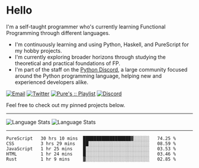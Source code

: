 # Hello

I'm a self-taught programmer who's currently learning Functional Programming through different languages.

- I'm continuously learning and using Python, Haskell, and PureScript for my hobby projects.
- I'm currently exploring broader horizons through studying the theoretical and practical foundations of FP.
- I'm part of the staff on the [Python Discord](https://git.pydis.com), a large community focused around the Python programming language, helping new and experienced developers alike.

[![Email](https://img.shields.io/badge/Email-Contact-red?style=for-the-badge&logo=gmail)](mailto:purefunctor@gmail.com)
[![Twitter](https://img.shields.io/badge/Twitter-Follow-blue?style=for-the-badge&logo=twitter)](https://twitter.com/PureFunctor)
[![Pure's :: Playlist](https://img.shields.io/badge/Spotify-Pure's%20%3A%3A%20Playlist-green?style=for-the-badge&logo=spotify)](https://open.spotify.com/playlist/5BszvF05rZWGC4I2nQTPUe)
[![Discord](https://img.shields.io/badge/Python-Discord-informational?style=for-the-badge&logo=discord)](https://discord.com/invite/python)

Feel free to check out my pinned projects below.

------

![Language Stats](https://github-readme-stats.vercel.app/api?username=PureFunctor&show_icons=true&theme=gruvbox&hide_border=true)
![Language Stats](https://github-readme-stats.vercel.app/api/top-langs/?username=PureFunctor&layout=compact&card_width=250&hide_border=true&theme=gruvbox&hide=dhall,html)

------

<!--START_SECTION:waka-->
```text
PureScript   30 hrs 10 mins  ██████████████████▓░░░░░░   74.25 % 
CSS          3 hrs 29 mins   ██░░░░░░░░░░░░░░░░░░░░░░░   08.59 % 
JavaScript   1 hr 25 mins    █░░░░░░░░░░░░░░░░░░░░░░░░   03.53 % 
HTML         1 hr 24 mins    █░░░░░░░░░░░░░░░░░░░░░░░░   03.46 % 
Rust         1 hr 9 mins     ▓░░░░░░░░░░░░░░░░░░░░░░░░   02.85 % 
```
<!--END_SECTION:waka-->
